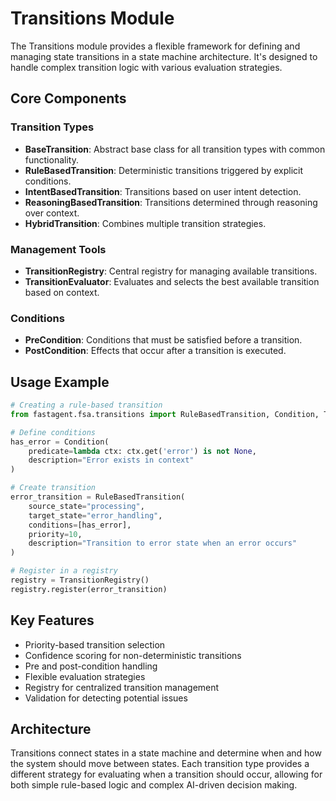 # Transitions Module

The Transitions module provides a flexible framework for defining and managing state transitions in a state machine architecture. It's designed to handle complex transition logic with various evaluation strategies.

## Core Components

### Transition Types

- **BaseTransition**: Abstract base class for all transition types with common functionality.
- **RuleBasedTransition**: Deterministic transitions triggered by explicit conditions.
- **IntentBasedTransition**: Transitions based on user intent detection.
- **ReasoningBasedTransition**: Transitions determined through reasoning over context.
- **HybridTransition**: Combines multiple transition strategies.

### Management Tools

- **TransitionRegistry**: Central registry for managing available transitions.
- **TransitionEvaluator**: Evaluates and selects the best available transition based on context.

### Conditions

- **PreCondition**: Conditions that must be satisfied before a transition.
- **PostCondition**: Effects that occur after a transition is executed.

## Usage Example

```python
# Creating a rule-based transition
from fastagent.fsa.transitions import RuleBasedTransition, Condition, TransitionRegistry

# Define conditions
has_error = Condition(
    predicate=lambda ctx: ctx.get('error') is not None,
    description="Error exists in context"
)

# Create transition
error_transition = RuleBasedTransition(
    source_state="processing",
    target_state="error_handling",
    conditions=[has_error],
    priority=10,
    description="Transition to error state when an error occurs"
)

# Register in a registry
registry = TransitionRegistry()
registry.register(error_transition)
```

## Key Features

- Priority-based transition selection
- Confidence scoring for non-deterministic transitions
- Pre and post-condition handling
- Flexible evaluation strategies
- Registry for centralized transition management
- Validation for detecting potential issues

## Architecture

Transitions connect states in a state machine and determine when and how the system should move between states. Each transition type provides a different strategy for evaluating when a transition should occur, allowing for both simple rule-based logic and complex AI-driven decision making. 